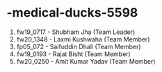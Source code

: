 # -medical-ducks-5598


1.    fw19_0717 - Shubham Jha      (Team Leader)
2.    fw20_1348 - Laxmi Kushwaha    (Team Member)
3.    fp05_072  - Saifuddin Dhali    (Team Member)
4.    fw19_0193 - Rajat Bisht        (Team Member)
5.    fw20_0250 - Amit Kumar Yadav   (Team Member)

